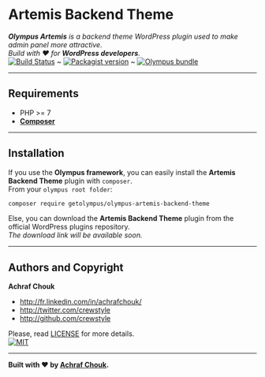 # Artemis Backend Theme  

_**Olympus Artemis** is a backend theme WordPress plugin used to make admin panel more attractive.  
Build with ♥ for **WordPress developers**._  
[![Build Status](https://img.shields.io/travis/GetOlympus/Artemis-Backend-Theme/master.svg?style=flat-square)](https://travis-ci.org/GetOlympus/Artemis-Backend-Theme) ~
[![Packagist version](https://img.shields.io/packagist/v/getolympus/olympus-artemis-backend-theme.svg?style=flat-square)](https://packagist.org/packages/getolympus/olympus-artemis-backend-theme) ~
[![Olympus bundle](https://img.shields.io/badge/olympus-bundle-brightgreen.svg?style=flat-square)](https://github.com/GetOlympus)  

---

## Requirements

+ PHP >= 7
+ [**Composer**](https://getcomposer.org/)

---

## Installation

If you use the **Olympus framework**, you can easily install the **Artemis Backend Theme** plugin with `composer`.  
From your `olympus root folder`:

```bash
composer require getolympus/olympus-artemis-backend-theme
```

Else, you can download the **Artemis Backend Theme** plugin from the official WordPress plugins repository.  
_The download link will be available soon._

---

## Authors and Copyright

**Achraf Chouk**

+ http://fr.linkedin.com/in/achrafchouk/
+ http://twitter.com/crewstyle
+ http://github.com/crewstyle

Please, read [LICENSE](https://github.com/GetOlympus/Artemis-Backend-Theme/blob/master/LICENSE "LICENSE") for more details.  
[![MIT](https://img.shields.io/github/license/GetOlympus/Artemis-Backend-Theme.svg?style=flat-square)](http://opensource.org/licenses/MIT "MIT")  

---

**Built with ♥ by [Achraf Chouk](http://github.com/crewstyle "Achraf Chouk").**
